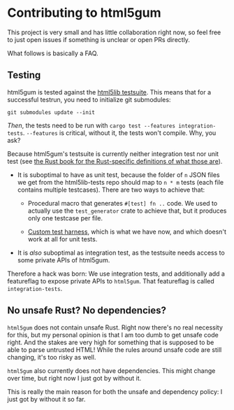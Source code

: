 # Contributing to html5gum

This project is very small and has little collaboration right now, so feel free
to just open issues if something is unclear or open PRs directly.

What follows is basically a FAQ.

## Testing

html5gum is tested against the [html5lib
testsuite](https://github.com/html5lib/html5lib-tests). This means that for a
successful testrun, you need to initialize git submodules:

```
git submodules update --init
```

_Then_, the tests need to be run with `cargo test --features integration-tests`. `--features` is critical, without it, the tests won't compile. Why, you ask?

Because html5gum's testsuite is currently neither integration test nor unit test (see [the Rust book for the Rust-specific definitions of what those are](https://doc.rust-lang.org/book/ch11-03-test-organization.html)).

* It is suboptimal to have as unit test, because the folder of `n` JSON files we get from the html5lib-tests repo should map to `n * m` tests (each file contains multiple testcases). There are two ways to achieve that:

    * Procedural macro that generates `#[test] fn ..` code. We used to actually use the `test_generator` crate to achieve that, but it produces only one testcase per file.

    * [Custom test harness](https://rust-lang.github.io/rfcs/2318-custom-test-frameworks.html), which is what we have now, and which doesn't work at all for unit tests.

* It is _also_ suboptimal as integration test, as the testsuite needs access to some private APIs of html5gum.

Therefore a hack was born: We use integration tests, and additionally add a featureflag to expose private APIs to `html5gum`. That featureflag is called `integration-tests`.

## No unsafe Rust? No dependencies?

`html5gum` does not contain unsafe Rust. Right now there's no real necessity for this, but my personal opinion is that I am too dumb to get unsafe code right. And the stakes are very high for something that is supposed to be able to parse untrusted HTML! While the rules around unsafe code are still changing, it's too risky as well.

`html5gum` also currently does not have dependencies. This might change over time, but right now I just got by without it.

This is really the main reason for both the unsafe and dependency policy: I just got by without it so far.
